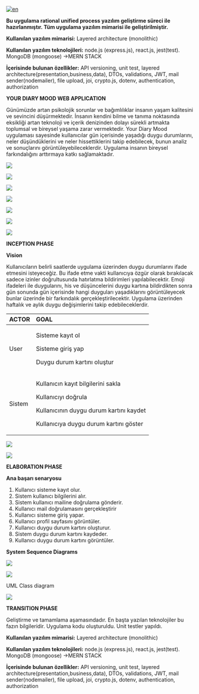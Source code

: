 [![en](https://img.shields.io/badge/lang-en-red.svg)](https://github.com/emrebaranarca/your-diary-mood-web-application/blob/main/README.en.md)

**Bu uygulama rational unified process yazılım geliştirme süreci ile hazırlanmıştır. Tüm uygulama yazılım mimarisi ile geliştirilmiştir.**

**Kullanılan yazılım mimarisi:** Layered architecture (monolithic)

**Kullanılan yazılım teknolojileri:** node.js (express.js), react.js, jest(test). MongoDB (mongoose) →MERN STACK

**İçerisinde bulunan özellikler:** API versioning, unit test, layered architecture(presentation,business,data), DTOs, validations, JWT, mail sender(nodemailer), file upload, joi, crypto.js, dotenv, authentication, authorization


**YOUR DIARY MOOD WEB APPLICATION**

Günümüzde artan psikolojik sorunlar ve bağımlılıklar insanın yaşam kalitesini ve sevincini düşürmektedir. İnsanın kendini bilme ve tanıma noktasında eksikliği artan teknoloji ve içerik denizinden dolayı sürekli artmakta toplumsal ve bireysel yaşama zarar vermektedir. Your Diary Mood uygulaması sayesinde kullanıcılar gün içerisinde yaşadığı duygu durumlarını, neler düşündüklerini ve neler hissettiklerini takip edebilecek, bunun analiz ve sonuçlarını görüntüleyebileceklerdir. Uygulama insanın bireysel farkındalığını arttırmaya katkı sağlamaktadır.

![](./images/register.png)

![](./images/login.png)

![](./images/profile-1.png)

![](./images/profile-2.png)

![](./images/mobile-register.png)

![](./images/mobile-login.png)

![](./images/mobile-profile.png)

**INCEPTION PHASE** 

**Vision**

Kullanıcıların belirli saatlerde uygulama üzerinden duygu durumlarını ifade etmesini isteyeceğiz. Bu ifade etme vakti kullanıcıya özgür olarak bırakılacak sadece izinler doğrultusunda hatırlatma bildirimleri yapılabilecektir. Emoji ifadeleri ile duygularını, his ve düşüncelerini duygu kartına bildirdikten sonra gün sonunda gün içerisinde hangi duyguları yaşadıklarını görüntüleyecek bunlar üzerinde bir farkındalık gerçekleştirilecektir. Uygulama üzerinden haftalık ve aylık duygu değişimlerini takip edebileceklerdir.


|**ACTOR**|**GOAL**|
| :- | :- |
|User|<p>Sisteme kayıt ol</p><p>Sisteme giriş yap</p><p>Duygu durum kartını oluştur</p>|
|Sistem|<p>Kullanıcın kayıt bilgilerini sakla</p><p>Kullanıcıyı doğrula</p><p>Kullanıcının duygu durum kartını kaydet</p><p>Kullanıcıya duygu durum kartını göster</p>|


![](./images/Aspose.Words.9a3b1f86-47b0-41d9-b069-e55ca91e40ed.001.png)

![](./images/Aspose.Words.9a3b1f86-47b0-41d9-b069-e55ca91e40ed.002.png)


**ELABORATION PHASE**

**Ana başarı senaryosu**

1. Kullanıcı sisteme kayıt olur.
1. Sistem kullanıcı bilgilerini alır.
1. Sistem kullanıcı mailine doğrulama gönderir.
1. Kullanıcı mail doğrulamasını gerçekleştirir
1. Kullanıcı sisteme giriş yapar.
1. Kullanıcı profil sayfasını görüntüler.
1. Kullanıcı duygu durum kartını oluşturur.
1. Sistem duygu durum kartını kaydeder.
1. Kullanıcı duygu durum kartını görüntüler.


**System Sequence Diagrams**

![](./images/Aspose.Words.9a3b1f86-47b0-41d9-b069-e55ca91e40ed.003.png)

![](./images/Aspose.Words.9a3b1f86-47b0-41d9-b069-e55ca91e40ed.004.png)



UML Class diagram

![](./images/Aspose.Words.9a3b1f86-47b0-41d9-b069-e55ca91e40ed.005.png)






**TRANSITION PHASE**

Geliştirme ve tamamlama aşamasındadır. En başta yazılan teknolojiler bu fazın bilgileridir. Uygulama kodu oluşturuldu. Unit testler yapıldı.

**Kullanılan yazılım mimarisi:** Layered architecture (monolithic)

**Kullanılan yazılım teknolojileri:** node.js (express.js), react.js, jest(test). MongoDB (mongoose) →MERN STACK

**İçerisinde bulunan özellikler:** API versioning, unit test, layered architecture(presentation,business,data), DTOs, validations, JWT, mail sender(nodemailer), file upload, joi, crypto.js, dotenv, authentication, authorization







